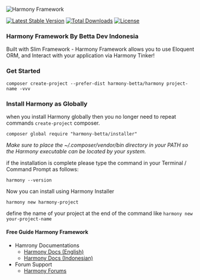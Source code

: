 
![Harmony Framework](https://image.ibb.co/eEhZdb/harmony_tinker.png "Harmony Framework")

[![Latest Stable Version](https://poser.pugx.org/harmony-betta/harmony/v/stable)](https://packagist.org/packages/harmony-betta/harmony) 
[![Total Downloads](https://poser.pugx.org/harmony-betta/harmony/downloads)](https://packagist.org/packages/harmony-betta/harmony)
[![License](https://poser.pugx.org/harmony-betta/harmony/license)](https://packagist.org/packages/harmony-betta/harmony)

### Harmony Framework By Betta Dev Indonesia
Built with Slim Framework - Harmony Framework allows you to use Eloquent ORM, and Interact with your application via Harmony Tinker!

### Get Started

    composer create-project --prefer-dist harmony-betta/harmony project-name -vvv

### Install Harmony as Globally

when you install Harmony globally then you no longer need to repeat commands `create-project` composer.

    composer global require "harmony-betta/installer"

*Make sure to place the ~/.composer/vendor/bin directory in your PATH so the Harmony executable can be located by your system.*

if the installation is complete please type the command in your Terminal / Command Prompt as follows:

	harmony --version

Now you can install using Harmony Installer

	harmony new harmony-project

define the name of your project at the end of the command like `harmony new your-project-name`

#### Free Guide Harmony Framework

 - Hamrony Documentations
 	- [Harmony Docs (English)](https://harmony-betta.github.io)
 	- [Harmony Docs (Indonesian)](http://www.harmony.bettadevindonesia.com)
 - Forum Support
 	- [Harmony Forums](http://www.forum.bettadevindonesia.com)